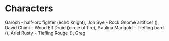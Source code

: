 # Characters

Garosh - half-orc fighter (echo knight), Jon
Sye - Rock Gnome artificer (), David
Chimi - Wood Elf Druid (circle of fire), Paulina
Marigold - Tiefling bard (), Ariel
Rusty - Tiefling Rouge (), Greg
